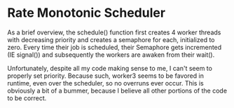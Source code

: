 # Rate Monotonic Scheduler

As a brief overview, the schedule() function first creates 4 worker
threads with decreasing priority and creates a semaphore for each,
initialized to zero. Every time their job is scheduled, their Semaphore
gets incremented (IE signal()) and subsequently the workers are awaken
from their wait().

Unfortunately, despite all my code making sense to me, I can't seem to
properly set priority. Because such, worker3 seems to be favored in
runtime, even over the scheduler, so no overruns ever occur. This is
obviously a bit of a bummer, because I believe all other portions of
the code to be correct.
